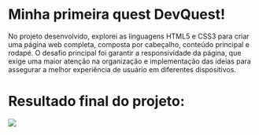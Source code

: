 # Minha primeira quest DevQuest!

No projeto desenvolvido, explorei as linguagens HTML5 e CSS3 para criar uma página web completa, composta por cabeçalho, conteúdo principal e rodapé. O desafio principal foi garantir a responsividade da página, que exige uma maior atenção na organização e implementação das ideias para assegurar a melhor experiência de usuário em diferentes dispositivos.

# Resultado final do projeto:
![](https://github.com/joao-paulo-souzaa/quest-html-css-avancado/blob/main/src/images/Anima%C3%A7%C3%A3o.gif)